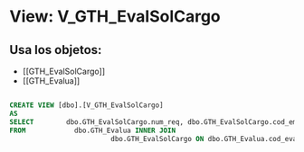 # View: V_GTH_EvalSolCargo

## Usa los objetos:
- [[GTH_EvalSolCargo]]
- [[GTH_Evalua]]

```sql

CREATE VIEW [dbo].[V_GTH_EvalSolCargo]
AS
SELECT        dbo.GTH_EvalSolCargo.num_req, dbo.GTH_EvalSolCargo.cod_emp, dbo.GTH_EvalSolCargo.cod_eva, dbo.GTH_Evalua.Nom_eva
FROM            dbo.GTH_Evalua INNER JOIN
                         dbo.GTH_EvalSolCargo ON dbo.GTH_Evalua.cod_eva = dbo.GTH_EvalSolCargo.cod_eva


```
